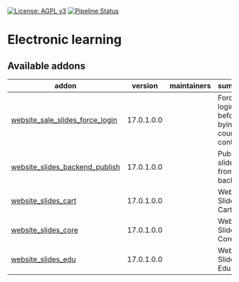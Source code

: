 [![License: AGPL v3](https://img.shields.io/badge/License-AGPL%20v3-blue.svg)](https://www.gnu.org/licenses/agpl-3.0)
[![Pipeline Status](https://gitlab.com/tawasta/odoo/elearning/badges/17.0-dev/pipeline.svg)](https://gitlab.com/tawasta/odoo/elearning/-/pipelines/)

Electronic learning
===================

[//]: # (addons)

Available addons
----------------
addon | version | maintainers | summary
--- | --- | --- | ---
[website_sale_slides_force_login](website_sale_slides_force_login/) | 17.0.1.0.0 |  | Force login before bying course content
[website_slides_backend_publish](website_slides_backend_publish/) | 17.0.1.0.0 |  | Publish slides from backend
[website_slides_cart](website_slides_cart/) | 17.0.1.0.0 |  | Website Slides Cart
[website_slides_core](website_slides_core/) | 17.0.1.0.0 |  | Website Slides Core
[website_slides_edu](website_slides_edu/) | 17.0.1.0.0 |  | Website Slides Edu

[//]: # (end addons)
